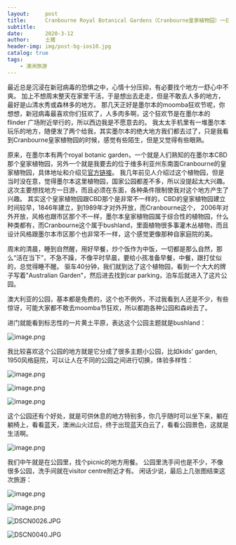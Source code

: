 ```yaml
---
layout:     post
title:      Cranbourne Royal Botanical Gardens（Cranbourne皇家植物园）一日游
subtitle:   
date:       2020-3-12
author:     土猪
header-img: img/post-bg-ios10.jpg
catalog: true
tags:
    - 澳洲旅游
---
```



最近总是沉浸在新冠病毒的恐惧之中，心情十分压抑，有必要找个地方一舒心中不爽。 加上不想周末整天在家里干活，于是想出去走走，但是不敢去人多的地方，最好是山清水秀或森林多的地方。 那几天正好是墨尔本的moomba狂欢节呢，你想想，新冠病毒最喜欢你们狂欢了，人多肉多啊，这个狂欢节是在墨尔本的flinder 广场附近举行的，所以西边我是不愿意去的。 我太太手机里有一堆墨尔本玩乐的地方，随便发了两个给我，其实墨尔本的绝大地方我们都去过了，只是我看到Cranbourne皇家植物园的时候，感觉有些陌生，但是又觉得有些眼熟。 




原来，在墨尔本有两个royal botanic garden，一个就是人们熟知的在墨尔本CBD那个皇家植物园，另外一个就是我要去的位于维多利亚州东南面Cranbourne的皇家植物园，具体地址和介绍见[官方链接](https://www.rbg.vic.gov.au/visit-cranbourne)。 我几年前见人介绍过这个植物园，但是当时没在意，觉得墨尔本这里植物园，国家公园都差不多，所以没提起太大兴趣。 这次主要想找地方一日游，而且必须在东面，各种条件限制使我对这个地方产生了兴趣。 其实这个皇家植物园跟CBD那个是非常不一样的，CBD的皇家植物园建立时间较早，1846年建立，到1989年才对外开放，而Cranbourne这个， 2006年对外开放，风格也跟市区那个不一样，墨尔本皇家植物园属于综合性的植物园，什么种类都有，而Cranbourne这个属于bushland，里面植物很多事灌木丛植物，而且设计风格跟墨尔本市区那个也非常不一样，这个感觉更像那种自家庭院的美。



周末的清晨，睡到自然醒，用好早餐，炒个饭作为中饭，一切都是那么自然，那么“活在当下”，不急不躁，不像平时早晨，要给小孩准备早餐，中餐，跟打仗似的，总觉得睡不醒。 驱车40分钟，我们就到达了这个植物园，看到一个大大的牌子写着"Australian Garden"，然后进去找到car parking，泊车后就进入了这片公园。



澳大利亚的公园，基本都是免费的，这个也不例外，不过我看到人还是不少，有些惊讶，可能大家都不敢去moomba节狂欢，所以都跑各种公园和森岭去了。


进门就能看到标志性的一片黄土平原，表达这个公园主题就是bushland：

![image.png](https://cdn.steemitimages.com/DQmPeu4gNJuiiWiMXmQpjm8xdPbU2EQVLAfqU21GX1u9wr2/image.png)


我比较喜欢这个公园的地方就是它分成了很多主题小公园，比如kids' garden, 1950风格庭院，可以让人在不同的公园之间进行切换，体验多样性：

![image.png](https://cdn.steemitimages.com/DQmSsz44HgioRLFrRvABDYLjiQvcZ4GuxLr31zjHMNbe4ej/image.png)



![image.png](https://cdn.steemitimages.com/DQmaGPhdYCLXMyMFHioyuahJG2rGxrNnUz7qN8fT3vg5Cjd/image.png)



![image.png](https://cdn.steemitimages.com/DQmVwtH2mi1LJVkhRJ72qLrzrwnrWZn9xV7PpJp3aehxr11/image.png)


这个公园还有个好处，就是可供休息的地方特别多，你几乎随时可以坐下来，躺在躺椅上，看看蓝天，澳洲山火过后，终于出现蓝天白云了，看看公园景色，这就是生活啊。 




![image.png](https://cdn.steemitimages.com/DQmbpLGjG51dbh2wvwmFUVPeJopEd8eArJRbgDAZ18bxJfx/image.png)


我们中午就是在公园里，找个picnic的地方用餐。 公园里洗手间也是不少，不像很多公园，洗手间就在visitor centre附近才有。  闲话少说，最后上几张图结束这次旅游：




![image.png](https://cdn.steemitimages.com/DQmZscBNQeHHtPyb6d5PP3ov5zLhoNiyAWJvR92hQeYAT4G/image.png)



![image.png](https://cdn.steemitimages.com/DQmUyKWkJt6M7Qtwwp3XU2DyVHZ1byyGB7ACcBrr3cfyNSu/image.png)




![DSCN0026.JPG](https://cdn.steemitimages.com/DQmTg3HpaajKKFZHhP11BVcEsmwkjfqcBAgQXcR2pZVSHKi/DSCN0026.JPG)



![DSCN0040.JPG](https://cdn.steemitimages.com/DQmdsKz4Vz7YKpm1KEGxEKNnvDzxzsR7MpBR5qvHHRY5CZM/DSCN0040.JPG)